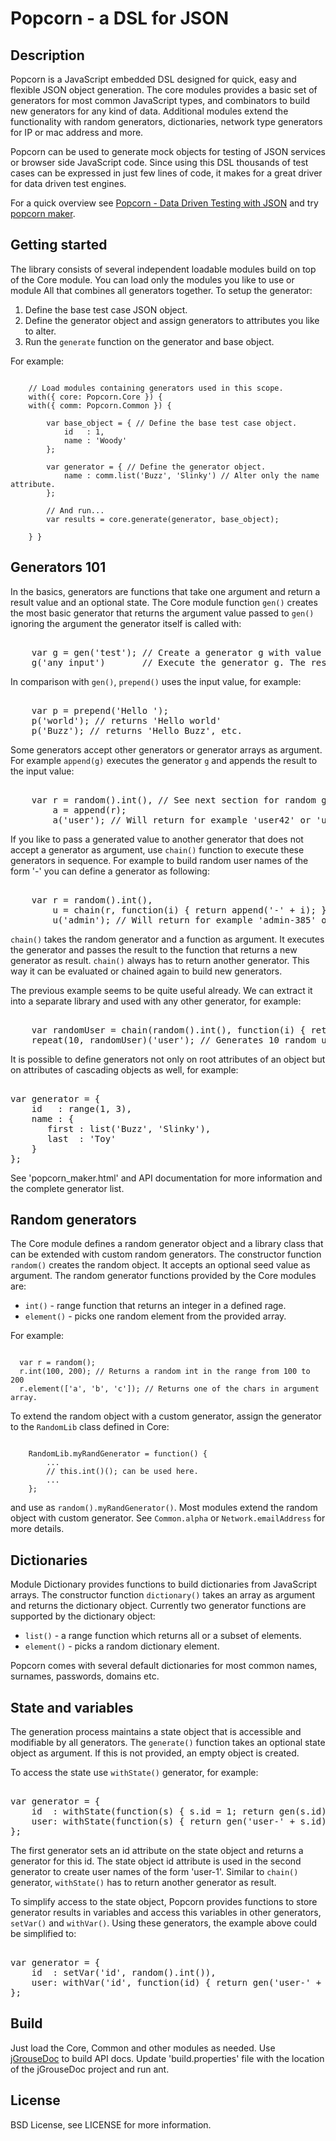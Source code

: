 Popcorn - a DSL for JSON
========================

## Description

Popcorn is a JavaScript embedded DSL designed for quick, easy and
flexible JSON object generation. The core modules provides a basic set
of generators for most common JavaScript types, and combinators to build
new generators for any kind of data. Additional modules extend the 
functionality with random generators, dictionaries, network type
generators for IP or mac address and more.

Popcorn can be used to generate mock objects for testing of JSON services
or browser side JavaScript code. Since using this DSL thousands of test cases
can be expressed in just few lines of code, it makes for a great driver for
data driven test engines.

For a quick overview see [Popcorn - Data Driven Testing with JSON](http://labs.mudynamics.com/2009/10/26/popcorn-data-driven-testing-with-json/) and try [popcorn maker](http://labs.mudynamics.com/wp-content/uploads/2009/10/popcorn_maker.html).

## Getting started

The library consists of several independent loadable modules build on
top of the Core module. You can load only the modules you like to use 
or module All that combines all generators together.
To setup the generator:

  1. Define the base test case JSON object.
  2. Define the generator object and assign generators to attributes you like to alter.
  3. Run the `generate` function on the generator and base object.

For example:

<pre><code>
	// Load modules containing generators used in this scope.
	with({ core: Popcorn.Core }) { 
	with({ comm: Popcorn.Common }) {   

		var base_object = { // Define the base test case object.
			id   : 1, 
			name : 'Woody'
		};

		var generator = { // Define the generator object. 
			name : comm.list('Buzz', 'Slinky') // Alter only the name attribute.
		};

		// And run...
		var results = core.generate(generator, base_object);

	} }
</code></pre>

## Generators 101

In the basics, generators are functions that take one argument and return
a result value and an optional state. The Core module function `gen()` 
creates the most basic generator that returns the argument value passed to 
`gen()` ignoring the argument the generator itself is called with:

<pre><core>
	var g = gen('test'); // Create a generator g with value 'test'.
	g('any input')       // Execute the generator g. The result is 'test'.
</core></pre>

In comparison with `gen()`, `prepend()` uses the input value, for example:

<pre><core>
	var p = prepend('Hello ');
	p('world'); // returns 'Hello world'
	p('Buzz'); // returns 'Hello Buzz', etc.
</core></pre>

Some generators accept other generators or generator arrays as argument.
For example `append(g)` executes the generator `g` and appends the
result to the input value:

<pre><core>
	var r = random().int(), // See next section for random generators.
	    a = append(r);
	    a('user'); // Will return for example 'user42' or 'user573' etc.
</core></pre>

If you like to pass a generated value to another generator that does not 
accept a generator as argument, use `chain()` function to execute these
generators in sequence. For example to build random user names of the 
form '<user>-<random int>' you can define a generator as following:

<pre><core>
	var r = random().int(),
	    u = chain(r, function(i) { return append('-' + i); });
	    u('admin'); // Will return for example 'admin-385' or 'admin-712', etc.
</core></pre>

`chain()` takes the random generator and a function as argument. It executes 
the generator and passes the result to the function that returns a new generator 
as result. `chain()` always has to return another generator. This way it can
be evaluated or chained again to build new generators.

The previous example seems to be quite useful already. We can extract it
into a separate library and used with any other generator, for example:

<pre><core>
	var randomUser = chain(random().int(), function(i) { return append('-' + i); });
	repeat(10, randomUser)('user'); // Generates 10 random user names `user-xyz`.
</core></pre>

It is possible to define generators not only on root attributes of an object 
but on attributes of cascading objects as well, for example:

<pre><core>
var generator = {
	id   : range(1, 3),
	name : {
       first : list('Buzz', 'Slinky'),
       last  : 'Toy'
    }
};
</core></pre>

See 'popcorn_maker.html' and API documentation for more information and 
the complete generator list.

## Random generators

The Core module defines a random generator object and a library class that 
can be extended with custom random generators. The constructor function 
`random()` creates the random object. It accepts an optional seed value 
as argument.
The random generator functions provided by the Core modules are:

  - `int()` - range function that returns an integer in a defined rage.
  - `element()` - picks one random element from the provided array.

For example:

<pre><code>
  var r = random();
  r.int(100, 200); // Returns a random int in the range from 100 to 200
  r.element(['a', 'b', 'c']); // Returns one of the chars in argument array.
</code></pre>

To extend the random object with a custom generator, assign 
the generator to the `RandomLib` class defined in Core:

<pre><code>
	RandomLib.myRandGenerator = function() {
		... 
		// this.int()(); can be used here.
		... 
	};
</code></pre>

and use as `random().myRandGenerator()`.
Most modules extend the random object with custom generator.
See `Common.alpha` or `Network.emailAddress` for more details.

## Dictionaries

Module Dictionary provides functions to build dictionaries
from JavaScript arrays. The constructor function `dictionary()`
takes an array as argument and returns the dictionary object.
Currently two generator functions are supported by the dictionary 
object:

  - `list()` - a range function which returns all or a subset of elements.
  - `element()` - picks a random dictionary element.

Popcorn comes with several default dictionaries for most common
names, surnames, passwords, domains etc.

## State and variables

The generation process maintains a state object that is accessible and
modifiable by all generators. The `generate()` function takes an optional
state object as argument. If this is not provided, an empty object is created.

To access the state use `withState()` generator, for example:

<pre><core>
var generator = {
	id  : withState(function(s) { s.id = 1; return gen(s.id); }),
	user: withState(function(s) { return gen('user-' + s.id); })
};
</core></pre>

The first generator sets an id attribute on the state object
and returns a generator for this id. The state object id attribute
is used in the second generator to create user names of the form 'user-1'. 
Similar to `chain()` generator, `withState()` has to return another
generator as result.

To simplify access to the state object, Popcorn provides functions to 
store generator results in variables and access this variables in other
generators, `setVar()` and `withVar()`. Using these generators,
the example above could be simplified to:

<pre><core>
var generator = {
	id  : setVar('id', random().int()),
	user: withVar('id', function(id) { return gen('user-' + id); })
};
</core></pre>

## Build

Just load the Core, Common and other modules as needed. 
Use [jGrouseDoc](http://code.google.com/p/jgrousedoc/) to build 
API docs. Update 'build.properties' file with the location
of the jGrouseDoc project and run ant.

## License

BSD License, see LICENSE for more information.

